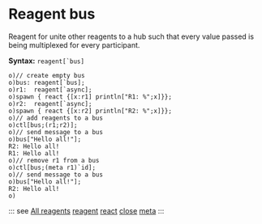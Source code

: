 # Reagent bus

Reagent for unite other reagents to a hub such that every value passed is being multiplexed for every participant.

**Syntax:** ```reagent[`bus]```

```o
o)// create empty bus
o)bus: reagent[`bus];
o)r1:  reagent[`async];
o)spawn { react {[x:r1] println["R1: %";x]}};
o)r2:  reagent[`async];
o)spawn { react {[x:r2] println["R2: %";x]}};
o)// add reagents to a bus
o)ctl[bus;(r1;r2)];
o)// send message to a bus
o)bus["Hello all!"];
R2: Hello all!
R1: Hello all!
o)// remove r1 from a bus
o)ctl[bus;(meta r1)`id];
o)// send message to a bus
o)bus["Hello all!"];
R2: Hello all!
o)
```

::: see
[All reagents](/reference/types/reagents/overview.md)
[reagent](/verbs/concurrency/reagent.md)
[react](/verbs/concurrency/react.md)
[close](/verbs/concurrency/close.md)
[meta](/verbs/other/meta.md)
:::
